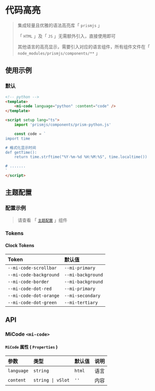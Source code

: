 # 代码高亮

> 集成轻量且优雅的语法高亮库「 `prismjs` 」
>
> 「 `HTML` 」及「 `JS` 」无需额外引入，直接使用即可
>
> 其他语言的高亮显示，需要引入对应的语言组件，所有组件文件在「 `node_modules/prismjs/components/**` 」

## 使用示例

### 默认

```html
<!-- python -->
<template>
    <mi-code language="python" :content="code" />
</template>

<script setup lang="ts">
    import 'prismjs/components/prism-python.js'

    const code = `
import time

# 格式化显示时间
def getTime():
    return time.strftime("%Y-%m-%d %H:%M:%S", time.localtime())

# .......
`
</script>
```

## 主题配置

### 配置示例

> 请查看 「 [`主题配置`](../theme/README.md) 」组件

### Tokens

#### Clock Tokens

| Token | 默认值
| :---- | :----
| `--mi-code-scrollbar` | `--mi-primary`
| `--mi-code-background` | `--mi-background`
| `--mi-code-border` | `--mi-background`
| `--mi-code-dot-red` | `--mi-primary`
| `--mi-code-dot-orange` | `--mi-secondary`
| `--mi-code-dot-green` | `--mi-tertiary`

## API

### MiCode `<mi-code>`

#### `MiCode` 属性 ( `Properties` )

| 参数 | 类型 | 默认值 | 说明
| :---- | :---- | :---- | :----
| `language` | `string` | `html` | 语言
| `content` | `string \| vSlot` | `''` | 内容
